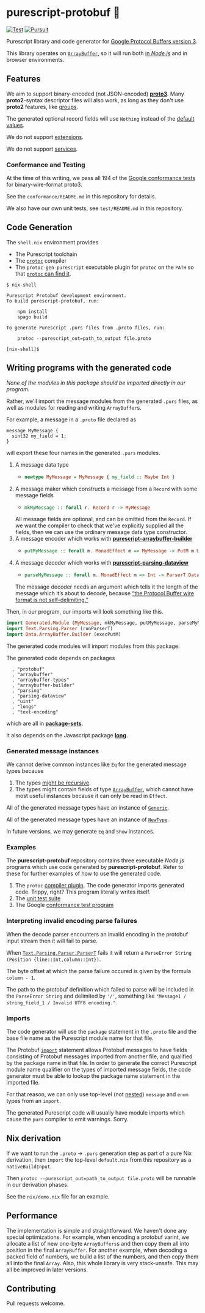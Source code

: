 # purescript-protobuf 💝

[![Test](https://github.com/xc-jp/purescript-protobuf/workflows/Test/badge.svg?branch=master)](https://github.com/xc-jp/purescript-protobuf/actions)
[![Pursuit](http://pursuit.purescript.org/packages/purescript-protobuf/badge)](http://pursuit.purescript.org/packages/purescript-protobuf/)

Purescript library and code generator for
[Google Protocol Buffers version 3](https://developers.google.com/protocol-buffers/docs/proto3).

This library operates on
[`ArrayBuffer`](https://pursuit.purescript.org/packages/purescript-arraybuffer-types/docs/Data.ArrayBuffer.Types#t:ArrayBuffer), so it will run both
[in *Node.js*](https://pursuit.purescript.org/packages/purescript-node-buffer/docs/Node.Buffer.Class)
and in browser environments.

## Features

We aim to support binary-encoded (not JSON-encoded)
[__proto3__](https://developers.google.com/protocol-buffers/docs/proto3).
Many __proto2__-syntax descriptor files will
also work, as long as they don't use __proto2__ features, like
[groups](https://developers.google.com/protocol-buffers/docs/proto#groups).

The generated optional record fields will use `Nothing` instead of the
[default values](https://developers.google.com/protocol-buffers/docs/proto3?hl=en#default).

We do not support
[extensions](https://developers.google.com/protocol-buffers/docs/proto?hl=en#extensions).

We do not support
[services](https://developers.google.com/protocol-buffers/docs/proto3?hl=en#services).

### Conformance and Testing

At the time of this writing, we pass all 194 of the
[Google conformance tests](https://github.com/protocolbuffers/protobuf/tree/master/conformance)
for binary-wire-format proto3.

See the `conformance/README.md` in this repository for details.

We also have our own unit tests, see `test/README.md` in this repository.

## Code Generation

The `shell.nix` environment provides

* The Purescript toolchain
* The [`protoc`](https://developers.google.com/protocol-buffers/docs/proto3?hl=en#generating) compiler
* The `protoc-gen-purescript` executable plugin for `protoc` on the `PATH` so that
  [`protoc` can find it](https://developers.google.com/protocol-buffers/docs/reference/cpp/google.protobuf.compiler.plugin).

```
$ nix-shell

Purescript Protobuf development environment.
To build purescript-protobuf, run:

    npm install
    spago build

To generate Purescript .purs files from .proto files, run:

    protoc --purescript_out=path_to_output file.proto

[nix-shell]$
```

## Writing programs with the generated code

*None of the modules in this package should be imported directly in our program.*

Rather, we'll import the message modules from the generated `.purs` files,
as well as modules for reading and writing `ArrayBuffer`s.

For example, a message in a `.proto` file declared as

```
message MyMessage {
  sint32 my_field = 1;
}
```

will export these four names in the generated `.purs` modules.

1. A message data type
   * ```purescript
     newtype MyMessage = MyMessage { my_field :: Maybe Int }
     ```
2. A message maker which constructs a message from a `Record`
   with some message fields
   * ```purescript
     mkMyMessage :: forall r. Record r -> MyMessage
     ```
   All message fields are optional, and can be omitted from the `Record`. If we want the compiler to check that we've explicitly supplied all the fields,
   then we can use the ordinary message data type constructor.
3. A message encoder which works with
   [__purescript-arraybuffer-builder__](http://pursuit.purescript.org/packages/purescript-arraybuffer-builder/)
   * ```purescript
     putMyMessage :: forall m. MonadEffect m => MyMessage -> PutM m Unit
     ```
4. A message decoder which works with
   [__purescript-parsing-dataview__](http://pursuit.purescript.org/packages/purescript-parsing-dataview/)
   * ```purescript
     parseMyMessage :: forall m. MonadEffect m => Int -> ParserT DataView m MyMessage
     ```
   The message decoder needs an argument which tells it the
   length of the message which it’s about to decode, because
   [“the Protocol Buffer wire format is not self-delimiting.”](https://developers.google.com/protocol-buffers/docs/techniques#streaming)

Then, in our program, our imports will look something like this.


```purescript
import Generated.Module (MyMessage, mkMyMessage, putMyMessage, parseMyMessage)
import Text.Parsing.Parser (runParserT)
import Data.ArrayBuffer.Builder (execPutM)
```

The generated code modules will import modules from this
package.

The generated code depends on packages

```
  , "protobuf"
  , "arraybuffer"
  , "arraybuffer-types"
  , "arraybuffer-builder"
  , "parsing"
  , "parsing-dataview"
  , "uint"
  , "longs"
  , "text-encoding"
```

which are all in
[__package-sets__](https://github.com/purescript/package-sets).

It also depends on the Javascript package
[__long__](https://www.npmjs.com/package/long).

### Generated message instances

We cannot derive common instances like `Eq` for the
generated message types because
1. The types [might be recursive](https://github.com/purescript/documentation/blob/master/errors/CycleInDeclaration.md).
2. The types might contain fields of type
   [`ArrayBuffer`](https://pursuit.purescript.org/packages/purescript-arraybuffer-types/docs/Data.ArrayBuffer.Types#t:ArrayBuffer),
   which cannot have most useful instances because it can only be read in `Effect`.

All of the generated message types have an instance of
[`Generic`](https://pursuit.purescript.org/packages/purescript-generics-rep/docs/Data.Generic.Rep#t:Generic).

All of the generated message types have an instance of
[`NewType`](https://pursuit.purescript.org/packages/purescript-newtype/docs/Data.Newtype#t:Newtype).

In future versions, we may generate `Eq` and `Show` instances.

### Examples

The __purescript-protobuf__ repository contains three executable *Node.js*
programs which use code generated by __purescript-protobuf__. Refer to these
for further examples of how to use the generated code.

1. The `protoc`
   [compiler plugin](https://github.com/xc-jp/purescript-protobuf/blob/master/src/ProtocPlugin/Main.purs).
   The code generator imports generated code. Trippy, right? This program
   literally writes itself.
2. The
   [unit test suite](https://github.com/xc-jp/purescript-protobuf/blob/master/test/Main.purs)
3. The Google
   [conformance test program](https://github.com/xc-jp/purescript-protobuf/blob/master/conformance/Main.purs)

### Interpreting invalid encoding parse failures

When the decode parser encounters an invalid encoding in the protobuf input
stream then it will fail to parse.

When
[`Text.Parsing.Parser.ParserT`](https://pursuit.purescript.org/packages/purescript-parsing/docs/Text.Parsing.Parser#t:ParserT)
fails it will return a `ParseError String (Position {line::Int,column::Int})`.

The byte offset at which the parse failure occured is given by the
formula `column - 1`.

The path to the protobuf definition which failed to parse will be included
in the `ParseError String` and delimited by `'/'`, something
like `"Message1 / string_field_1 / Invalid UTF8 encoding."`.

### Imports

The code generator will use the `package` statement in the `.proto` file
and the base file name as the Purescript module name for that file.

The Protobuf
[`import`](https://developers.google.com/protocol-buffers/docs/proto3#importing_definitions)
statement allows Protobuf messages to have fields
consisting of Protobuf messages imported from another file, and qualified
by the package name in that file. In order to generate
the correct Purescript module name qualifier on the types of imported message
fields, the code generator must be able to lookup the package name
statement in the imported file.

For that reason, we can only use top-level
(not [nested](https://developers.google.com/protocol-buffers/docs/proto3#nested))
`message` and `enum` types from an `import`.

The generated Purescript code will usually have module imports which cause
the `purs` compiler to emit warnings. Sorry.

## Nix derivation

If we want to run the `.proto` → `.purs` generation step as part of a pure Nix
derivation, then `import` the top-level `default.nix` from this repository
as a `nativeBuildInput`.

Then `protoc --purescript_out=path_to_output file.proto` will be runnable
in our derivation phases.

See the `nix/demo.nix` file for an example.

## Performance

The implementation is simple and straightforward. We haven't done
any special optimizations. For example, when encoding a protobuf varint, we
allocate a list of new one-byte `ArrayBuffers`s and then copy them all into
position in the final `ArrayBuffer`. For another example, when decoding a
packed field of numbers, we build a list of the numbers, and then copy them
all into the final `Array`. Also, this whole library is very stack-unsafe.
This may all be improved in later versions.

## Contributing

Pull requests welcome.
